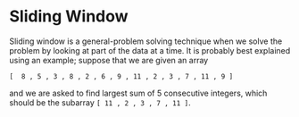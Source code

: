 # Sliding Window

Sliding window is a general-problem solving technique when we solve the problem by looking at part of the data at a time. It is probably best explained using an example; suppose that we are given an array

`[  8 , 5 , 3 , 8 , 2 , 6 , 9 , 11 , 2 , 3 , 7 , 11 , 9 ]`

and we are asked to find largest sum of 5 consecutive integers, which should be the subarray `[ 11 , 2 , 3 , 7 , 11 ]`. &#x20;
